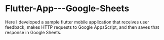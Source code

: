 # Flutter-App---Google-Sheets
Here I developed a sample flutter mobile application that receives user feedback, makes HTTP requests to Google AppsScript, and then saves that response in Google Sheets.
